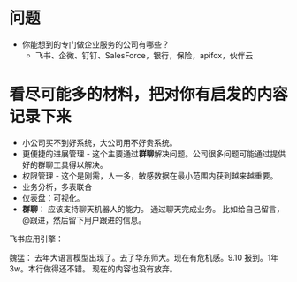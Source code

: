# 问题
- 你能想到的专门做企业服务的公司有哪些？
	- 飞书、企微、钉钉、SalesForce，银行，保险，apifox，伙伴云

# 看尽可能多的材料，把对你有启发的内容记录下来
- 小公司买不到好系统，大公司用不好贵系统。
- 更便捷的进展管理 - 这个主要通过**群聊**解决问题。公司很多问题可能通过提供好的群聊工具得以解决。
- 权限管理 - 这个是刚需，人一多，敏感数据在最小范围内获到越来越重要。
- 业务分析，多表联合
- 仪表盘：可视化。
- **群聊**： 应该支持聊天机器人的能力。 通过聊天完成业务。 比如给自己留言，@跟进，然后留下用户跟进的信息。

飞书应用引擎：




魏猛：
去年大语言模型出现了。去了华东师大。现在有危机感。9.10 报到。1年3w。本行做得还不错。
现在的内容也没有放弃。


